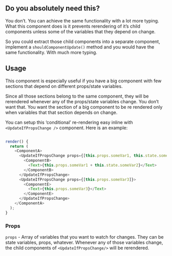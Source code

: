 ## Do you absolutely need this?

You don’t. You can achieve the same functionality with a lot more typing. What this component does is it prevents rerendering of it’s child components unless some of the variables that they depend on change.

So you could extract those child components into a separate component, implement a `shouldComponentUpdate()` method and you would have the same functionality. With much more typing.

## Usage
This component is especially useful if you have a big component with few sections that depend on different props/state variables. 

Since all those sections belong to the same component, they will be rerendered whenever any of the props/state variables change. You don’t want that. You want the section of a big component to be re rendered only when variables that that section depends on change.

You can setup this ‘conditional’ re-rendering easy inline with `<UpdateIfPropsChange />` component. Here is an example:
```javascript

render() {
  return (
    <ComponentA>
      <UpdateIfPropsChange props={[this.props.someVar1, this.state.someVar2]}>
        <ComponentB>
          <Text>{this.props.someVar1 + this.state.someVar2}</Text>
        </ComponentB>
      </UpdateIfPropsChange>
      <UpdateIfPropsChange props={[this.props.someVar3]}>
        <ComponentE>
          <Text>{this.props.someVar3}</Text>
        </ComponentE>
      </UpdateIfPropsChange>
    </ComponentA>
  );
}
```

### Props

`props` - Array of variables that you want to watch for changes. They can be state variables, props, whatever. Whenever any of those variables change, the child components of `<UpdateIfPropsChange/>` will be rerendered.
